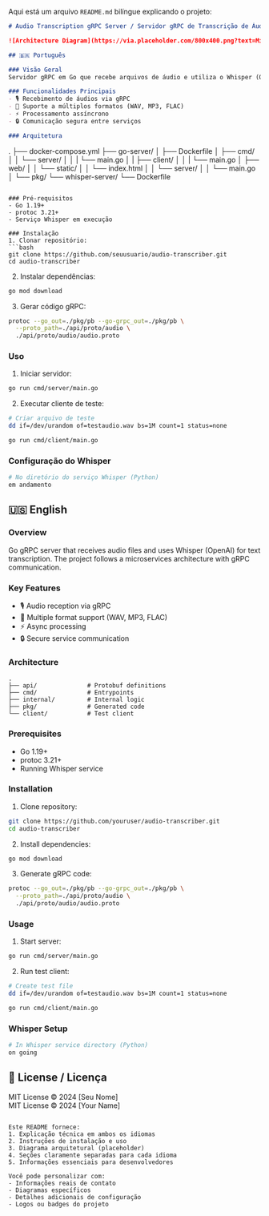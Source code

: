 Aqui está um arquivo `README.md` bilíngue explicando o projeto:

```markdown
# Audio Transcription gRPC Server / Servidor gRPC de Transcrição de Áudio

![Architecture Diagram](https://via.placeholder.com/800x400.png?text=Microservices+Architecture) <!-- Add real diagram if available -->

## 🇧🇷 Português

### Visão Geral
Servidor gRPC em Go que recebe arquivos de áudio e utiliza o Whisper (OpenAI) para transcrição em texto. O projeto segue uma arquitetura de microsserviços com comunicação gRPC.

### Funcionalidades Principais
- 🎙️ Recebimento de áudios via gRPC
- 🔄 Suporte a múltiplos formatos (WAV, MP3, FLAC)
- ⚡ Processamento assíncrono
- 🔒 Comunicação segura entre serviços

### Arquitetura
```
.
├── docker-compose.yml
├── go-server/
│   ├── Dockerfile
│   ├── cmd/
│   │   └── server/
│   │   |    └── main.go
│   |   ├── client/
│   │   |   └── main.go
│   ├── web/
│   │   └── static/
│   │       └── index.html
│   │   └── server/
│   │       └── main.go
│   └── pkg/
└── whisper-server/
    └── Dockerfile
```

### Pré-requisitos
- Go 1.19+
- protoc 3.21+
- Serviço Whisper em execução

### Instalação
1. Clonar repositório:
```bash
git clone https://github.com/seuusuario/audio-transcriber.git
cd audio-transcriber
```

2. Instalar dependências:
```bash
go mod download
```

3. Gerar código gRPC:
```bash
protoc --go_out=./pkg/pb --go-grpc_out=./pkg/pb \
  --proto_path=./api/proto/audio \
  ./api/proto/audio/audio.proto
```

### Uso
1. Iniciar servidor:
```bash
go run cmd/server/main.go
```

2. Executar cliente de teste:
```bash
# Criar arquivo de teste
dd if=/dev/urandom of=testaudio.wav bs=1M count=1 status=none

go run cmd/client/main.go
```

### Configuração do Whisper
```bash
# No diretório do serviço Whisper (Python)
em andamento
```

## 🇺🇸 English

### Overview
Go gRPC server that receives audio files and uses Whisper (OpenAI) for text transcription. The project follows a microservices architecture with gRPC communication.

### Key Features
- 🎙️ Audio reception via gRPC
- 🔄 Multiple format support (WAV, MP3, FLAC)
- ⚡ Async processing
- 🔒 Secure service communication

### Architecture
```
.
├── api/              # Protobuf definitions
├── cmd/              # Entrypoints
├── internal/         # Internal logic
├── pkg/              # Generated code
└── client/           # Test client
```

### Prerequisites
- Go 1.19+
- protoc 3.21+
- Running Whisper service

### Installation
1. Clone repository:
```bash
git clone https://github.com/youruser/audio-transcriber.git
cd audio-transcriber
```

2. Install dependencies:
```bash
go mod download
```

3. Generate gRPC code:
```bash
protoc --go_out=./pkg/pb --go-grpc_out=./pkg/pb \
  --proto_path=./api/proto/audio \
  ./api/proto/audio/audio.proto
```

### Usage
1. Start server:
```bash
go run cmd/server/main.go
```

2. Run test client:
```bash
# Create test file
dd if=/dev/urandom of=testaudio.wav bs=1M count=1 status=none

go run cmd/client/main.go
```

### Whisper Setup
```bash
# In Whisper service directory (Python)
on going
```

## 📝 License / Licença
MIT License © 2024 [Seu Nome]  
MIT License © 2024 [Your Name]

```

Este README fornece:
1. Explicação técnica em ambos os idiomas
2. Instruções de instalação e uso
3. Diagrama arquitetural (placeholder)
4. Seções claramente separadas para cada idioma
5. Informações essenciais para desenvolvedores

Você pode personalizar com:
- Informações reais de contato
- Diagramas específicos
- Detalhes adicionais de configuração
- Logos ou badges do projeto